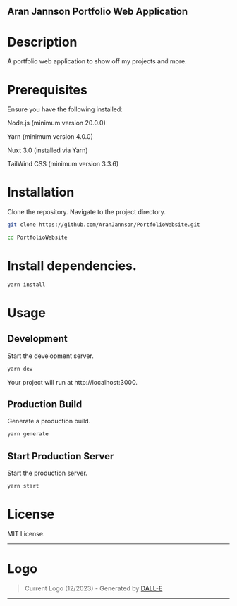 ## Aran Jannson Portfolio Web Application

# Description

A portfolio web application to show off my projects and more.

# Prerequisites
Ensure you have the following installed:

Node.js (minimum version 20.0.0)

Yarn (minimum version 4.0.0)

Nuxt 3.0 (installed via Yarn)

TailWind CSS (minimum version 3.3.6)


# Installation
Clone the repository.
Navigate to the project directory.

```bash
git clone https://github.com/AranJannson/PortfolioWebsite.git

cd PortfolioWebsite
```


# Install dependencies.

```bash
yarn install
```

# Usage

## Development

Start the development server.

```bash
yarn dev
```

Your project will run at http://localhost:3000.

## Production Build

Generate a production build.

```bash
yarn generate
```

## Start Production Server

Start the production server.

```bash
yarn start
```

# License
MIT License.

---

# Logo

> Current Logo (12/2023) - Generated by [DALL-E](https://chat.openai.com/)

---